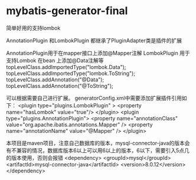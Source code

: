 # mybatis-generator-final
简单好用的支持lombok

AnnotationPlugin 和LombokPlugin 都继承了PluginAdapter类是插件的扩展

AnnotationPlugin用于在mapper接口上添加@Mapper注解
LombokPlugin 用于支持Lombok 在bean 上添加@Data注解等
topLevelClass.addImportedType("lombok.Data");
topLevelClass.addImportedType("lombok.ToString");
topLevelClass.addAnnotation("@Data");
 topLevelClass.addAnnotation("@ToString");
        
 可以根据需要自己进行扩展。
 generatorConfig.xml中需要添加扩展插件引用如下：
 \<plugin type="plugins.LombokPlugin" \>
	\<property name="hasLombok" value="true"\/\>
\<\/plugin\>
\<plugin type="plugins.AnnotationPlugin"\>
	\<property name="annotationClass" value="org.apache.ibatis.annotations.Mapper" \/\>
	\<property name="annotationName" value="@Mapper" \/\>
\</plugin\>

本项目是maven项目，注意自己数据库的版本，mysql-connector-java的版本会有不兼容的情况，数据库版本6以上可以用6以上的版本，6以下，需要引入5点几的版本使用，否则会报错
\<dependency\>
            \<groupId\>mysql\<\/groupId\>
            \<artifactId\>mysql-connector-java\<\/artifactId\>
           \<version\>8.0.12\<\/version\>
        \</dependency\>
